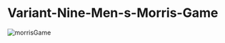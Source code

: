# Variant-Nine-Men-s-Morris-Game

![morrisGame](https://github.com/JesseLee62/Variant-Nine-Men-s-Morris-Game/assets/121981619/68f11f3f-7b75-4237-841a-5f589984423f)
